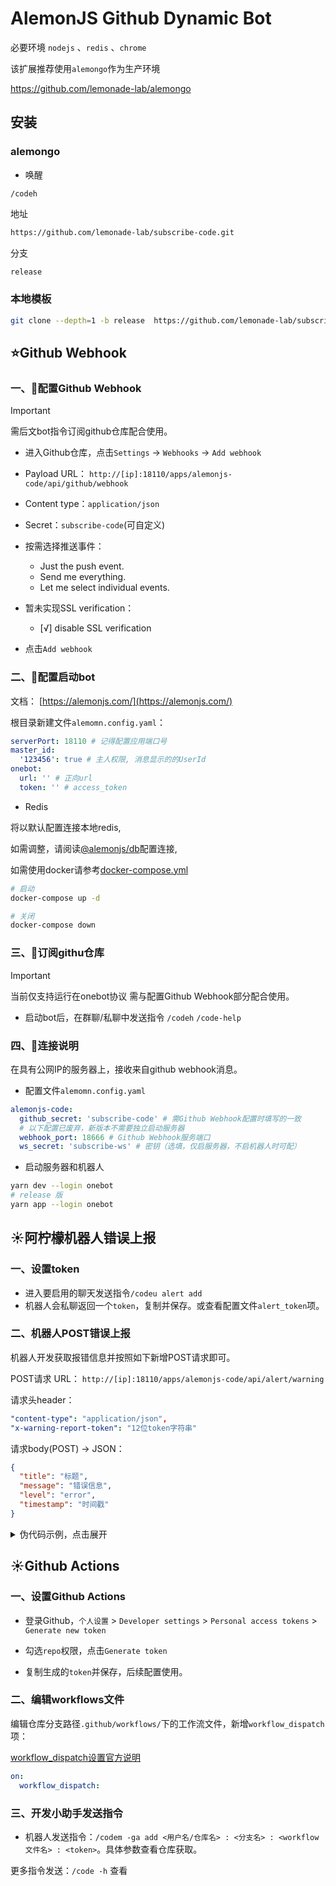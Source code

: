 # AlemonJS Github Dynamic Bot

必要环境 `nodejs` 、`redis` 、`chrome`

该扩展推荐使用`alemongo`作为生产环境

https://github.com/lemonade-lab/alemongo

## 安装

### alemongo

- 唤醒

`/codeh`

地址

```sh
https://github.com/lemonade-lab/subscribe-code.git
```

分支

```sh
release
```

### 本地模板

```sh
git clone --depth=1 -b release  https://github.com/lemonade-lab/subscribe-code.git ./packages/subscribe-code
```

## ⭐Github Webhook

### 一、🍄配置Github Webhook

> [!IMPORTANT]
> 需后文bot指令订阅github仓库配合使用。

- 进入Github仓库，点击`Settings` -> `Webhooks` -> `Add webhook`

- Payload URL： `http://[ip]:18110/apps/alemonjs-code/api/github/webhook`

- Content type：`application/json`

- Secret：`subscribe-code`(可自定义)

- 按需选择推送事件：
  - Just the push event.
  - Send me everything.
  - Let me select individual events.

- 暂未实现SSL verification：
  - [√] disable SSL verification

- 点击`Add webhook`

### 二、🚀配置启动bot

文档： [https://alemonjs.com/](https://alemonjs.com/)

根目录新建文件`alemomn.config.yaml`：

```yaml
serverPort: 18110 # 记得配置应用端口号
master_id:
  '123456': true # 主人权限, 消息显示的的UserId
onebot:
  url: '' # 正向url
  token: '' # access_token
```

- Redis

将以默认配置连接本地redis,

如需调整，请阅读[@alemonjs/db](https://www.npmjs.com/package/@alemonjs/db)配置连接,

如需使用docker请参考[docker-compose.yml](./docker-compose.yml)

```sh
# 启动
docker-compose up -d
```

```sh
# 关闭
docker-compose down
```

### 三、🎒订阅githu仓库

> [!IMPORTANT]
> 当前仅支持运行在onebot协议
> 需与配置Github Webhook部分配合使用。

- 启动bot后，在群聊/私聊中发送指令 `/codeh` `/code-help`

### 四、🎈连接说明

在具有公网IP的服务器上，接收来自github webhook消息。

- 配置文件`alemomn.config.yaml`

```yaml
alemonjs-code:
  github_secret: 'subscribe-code' # 需Github Webhook配置时填写的一致
  # 以下配置已废弃，新版本不需要独立启动服务器
  webhook_port: 18666 # Github Webhook服务端口
  ws_secret: 'subscribe-ws' # 密钥（选填，仅启服务器，不启机器人时可配）
```

- 启动服务器和机器人

```sh
yarn dev --login onebot
# release 版
yarn app --login onebot
```

## ☀️阿柠檬机器人错误上报

### 一、设置token

- 进入要启用的聊天发送指令`/codeu alert add`
- 机器人会私聊返回一个`token`，复制并保存。或查看配置文件`alert_token`项。

### 二、机器人POST错误上报

机器人开发获取报错信息并按照如下新增POST请求即可。

POST请求 URL： `http://[ip]:18110/apps/alemonjs-code/api/alert/warning`

请求头header：

```yaml
"content-type": "application/json",
"x-warning-report-token": "12位token字符串"
```

请求body(POST) -> JSON：

```json
{
  "title": "标题",
  "message": "错误信息",
  "level": "error",
  "timestamp": "时间戳"
}
```

<details><summary>伪代码示例，点击展开</summary>

```js
// 定义请求的 URL 和 token
const postUrl = 'http://[ip]:18110/apps/alemonjs-code/api/alert/warning';
const token = '你的12位token字符串'; // 替换为实际 token

// 定义错误信息内容
const payload = {
  title: '标题',
  message: '错误信息',
  level: 'error',
  timestamp: new Date().toISOString() // 当前时间戳
};

// 发送 POST 请求
fetch(postUrl, {
  method: 'POST',
  headers: {
    'Content-Type': 'application/json',
    'x-warning-report-token': token
  },
  body: JSON.stringify(payload)
})
  .then(response => {
    if (response.ok) {
      console.log('错误报告发送成功');
    } else {
      console.error('发送失败，状态码:', response.status);
    }
  })
  .catch(error => {
    console.error('请求出错:', error);
  });
```

</details>

## ☀️Github Actions

### 一、设置Github Actions

- 登录Github，`个人设置` > `Developer settings` > `Personal access tokens` > `Generate new token`

- 勾选`repo`权限，点击`Generate token`

- 复制生成的`token`并保存，后续配置使用。

### 二、编辑workflows文件

编辑仓库分支路径`.github/workflows/`下的工作流文件，新增`workflow_dispatch`项：

[workflow_dispatch设置官方说明](https://docs.github.com/cn/actions/reference/workflows-and-actions/events-that-trigger-workflows#workflow_dispatch)

```yaml
on:
  workflow_dispatch:
```

### 三、开发小助手发送指令

- 机器人发送指令：`/codem -ga add <用户名/仓库名> : <分支名> : <workflow文件名> : <token>`。具体参数查看仓库获取。

更多指令发送：`/code -h` 查看
